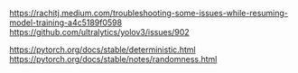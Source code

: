 https://rachitj.medium.com/troubleshooting-some-issues-while-resuming-model-training-a4c5189f0598
https://github.com/ultralytics/yolov3/issues/902

https://pytorch.org/docs/stable/deterministic.html
https://pytorch.org/docs/stable/notes/randomness.html